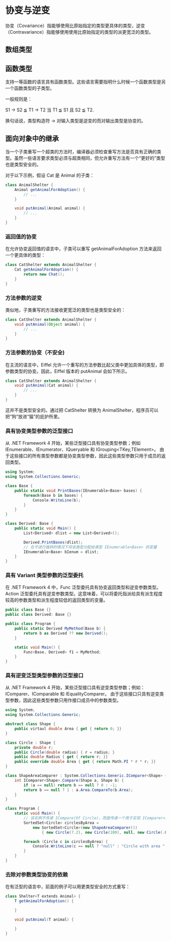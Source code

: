 # 协变与逆变

协变（Covariance）指能够使用比原始指定的类型更具体的类型，逆变（Contravariance）指能够使用使用比原始指定的类型的派更宽泛的类型。

## 数组类型

## 函数类型

支持一等函数的语言具有函数类型。这些语言需要指明什么时候一个函数类型是另一个函数类型的子类型。

一般规则是：

S1 → S2 ≦ T1 → T2 当 T1 ≦ S1 且 S2 ≦ T2.

换句话说，类型构造符 → 对输入类型是逆变的而对输出类型是协变的。

## 面向对象中的继承

当一个子类重写一个超类的方法时，编译器必须检查重写方法是否具有正确的类型。虽然一些语言要求类型必须与超类相同，但允许重写方法有一个“更好的”类型也是类型安全的。

对于以下示例，假设 Cat 是 Animal 的子类：

```java
class AnimalShelter {
    Animal getAnimalForAdoption() {
        // ...
    }

    void putAnimal(Animal animal) {
        // ...
    }
}
```

### 返回值的协变

在允许协变返回值的语言中，子类可以重写 getAnimalForAdoption 方法来返回一个更具体的类型：

```java
class CatShelter extends AnimalShelter {
    Cat getAnimalForAdoption() {
        return new Chat();
    }
}
```

### 方法参数的逆变

类似地，子类重写的方法接收更宽泛的类型也是类型安全的：

```java
class CatShelter extends AnimalShelter {
    void putAnimal(Object animal) {
        // ...
    }
}
```

### 方法参数的协变（不安全)

在主流的语言中，Eiffel 允许一个重写的方法参数比起父类中更加具体的类型，即参数类型的协变。因此，Eiffel 版本的 putAnimal 会如下所示。

```java
class CatShelter extends AnimalShelter {
    void putAnimal(Cat animal) {
        // ...
    }
}

```

这并不是类型安全的。通过把 CatShelter 转换为 AnimalShelter，程序员可以把“狗”放进“猫”的庇护所里。

### 具有协变类型参数的泛型接口

从 .NET Framework 4 开始，某些泛型接口具有协变类型参数；例如 IEnumerable<T>、IEnumerator<T>、IQueryable<T> 和 IGrouping<TKey,TElement>。 由于这些接口的所有类型参数都是协变类型参数，因此这些类型参数只用于成员的返回类型。

```C#
using System;
using System.Collections.Generic;

class Base {
    public static void PrintBases(IEnumerable<Base> bases) {
        foreach(Base b in bases) {
            Console.WriteLine(b);
        }
    }
}

class Derived: Base {
    public static void Main() {
        List<Derived> dlist = new List<Derived>();

        Derived.PrintBases(dlist);
        // 在不进行强转的情况下将该类型分配给类型 IEnumerable<Base> 的变量
        IEnumerable<Base> bIenum = dlist;
    }
}
```

### 具有 Variant 类型参数的泛型委托

在 .NET Framework 4 中，Func 泛型委托具有协变返回类型和逆变参数类型。Action 泛型委托具有逆变参数类型。这意味着，可以将委托指派给具有派生程度较高的参数类型和派生程度较低的返回类型的变量。

```C#
public class Base {}
public class Derived: Base {}

public class Program {
    public static Derived MyMethod(Base b) {
        return b as Derived ?? new Derived();
    }

    static void Main() {
        Func<Base, Derived> f1 = MyMethod;
    }
}
```

### 具有逆变泛型类型参数的泛型接口

从 .NET Framework 4 开始，某些泛型接口具有逆变类型参数；例如：IComparer<T>、IComparable<T> 和 IEqualityComparer<T>。 由于这些接口只具有逆变类型参数，因此这些类型参数只用作接口成员中的参数类型。

```C#
using System;
using System.Collections.Generic;

abstract class Shape {
    public virtaul double Area { get { return 0; }}
}

class Circle : Shape {
    private double r;
    public Circle(double radius) { r = radius; }
    public double Radius { get { return r; }}
    public override double Area { get { return Math.PI * r * r; }}
}

class ShapeAreaComparer : System.Collections.Generic.IComparer<Shape> {
    int IComparer<Shape>.Compare(Shape a, Shape b) { 
        if (a == null) return b == null ? 0 : -1;
        return b == null ? 1 : a.Area.CompareTo(b.Area);
    }
}

class Program {
    static void Main() {
        // 该实例不传递 ICompare(Of Circle)，而是传递一个用于实现 IComparer<Shape> 的 ShapeAreaComparer 对象。代码调用派生程度较高的类型 (Circle) 的比较器时，该示例可以传递派生程度较低的类型 (Shape) 的比较器，因为 IComparer<T> 泛型接口的类型参数是逆变参数。
        SortedSet<Circle> circlesByArea = 
            new SortedSet<Circle>(new ShapeAreaComparer()) 
                { new Circle(7.2), new Circle(100), null, new Circle(.01) };

        foreach (Circle c in circlesByArea) {
            Console.WriteLine(c == null ? "null" : "Circle with area " + c.Area);
        }
    }
}
```

### 去除对参数类型协变的依赖

在有泛型的语言中，前面的例子可以用更类型安全的方式重写：

```C#
class Shelter<T extends Animal> {
    T getAnimalForAdoption() {

    }

    void putAnimal(T animal) {

    }
}
```
